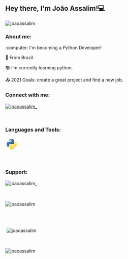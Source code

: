 ## Hey there, I'm João Assalim!💻

<p align="left"> <img src="https://komarev.com/ghpvc/?username=joaoassalim&label=Profile%20views&color=00ff2a&style=flat" alt="joaoassalim" /> </p>

 <div>
<h3 align="left">About me:</h3>
 :computer: I'm becoming a Python Developer!

:house_with_garden: From Brazil.

:books: I’m currently learning python.

:outbox_tray: 2021 Goals: create a great project and find a new job.



<h3 align="left">Connect with me:</h3>
<p align="left">
<a href="https://instagram.com/joaoassalim_" target="blank"><img align="center" src="https://raw.githubusercontent.com/rahuldkjain/github-profile-readme-generator/master/src/images/icons/Social/instagram.svg" alt="joaoassalim_" height="30" width="40" /></a>
</p>
<br>
<h3 align="left">Languages and Tools:</h3>
<p align="left"> <a href="https://www.python.org" target="_blank" rel="noreferrer"> <img src="https://raw.githubusercontent.com/devicons/devicon/master/icons/python/python-original.svg" alt="python" width="40" height="40"/> </a> </p>
<br>
<h3 align="left">Support:</h3>
<p><a href="https://ko-fi.com/joaoassalim_"> <img align="left" src="https://cdn.ko-fi.com/cdn/kofi3.png?v=3" height="50" width="210" alt="joaoassalim_" /></a></p><br><br>
 <br>

<p><img align="left" src="https://github-readme-stats.vercel.app/api/top-langs?username=joaoassalim&show_icons=true&locale=en&layout=compact" alt="joaoassalim" /></p><br><br>
<br>
<br><p>&nbsp;<img align="center" src="https://github-readme-stats.vercel.app/api?username=joaoassalim&show_icons=true&locale=en" alt="joaoassalim" /></p><br>

<p><img align="center" src="https://github-readme-streak-stats.herokuapp.com/?user=joaoassalim&theme=dark" alt="joaoassalim" /></p>

